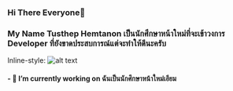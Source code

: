### Hi There Everyone👋

<h3>My Name Tusthep Hemtanon เป็นนักศึกษาหน้าใหม่ที่จะเข้าวงการ Developer ที่ยังขาดประสบการณ์แต่จะทำให้ดีนะครับ</h3>

Inline-style: 
![alt text](https://paoschools.com/wp-content/uploads/nsl_avatars/41a8aeeff2f0d71ee1abda26e0a9acbc-150x150.jpg "Logo Title Text 1")

<h4>- 🔭 I’m currently working on ฉันเป็นนักศึกษาหน้าใหม่เอียม</h4>

<!--
**Pup077/Pup077** is a ✨ _special_ ✨ repository because its `README.md` (this file) appears on your GitHub profile.

Here are some ideas to get you started:

- 🔭 I’m currently working on ...
- 🌱 I’m currently learning ...
- 👯 I’m looking to collaborate on ...
- 🤔 I’m looking for help with ...
- 💬 Ask me about ...
- 📫 How to reach me: ...
- 😄 Pronouns: ...
- ⚡ Fun fact: ...
-->

